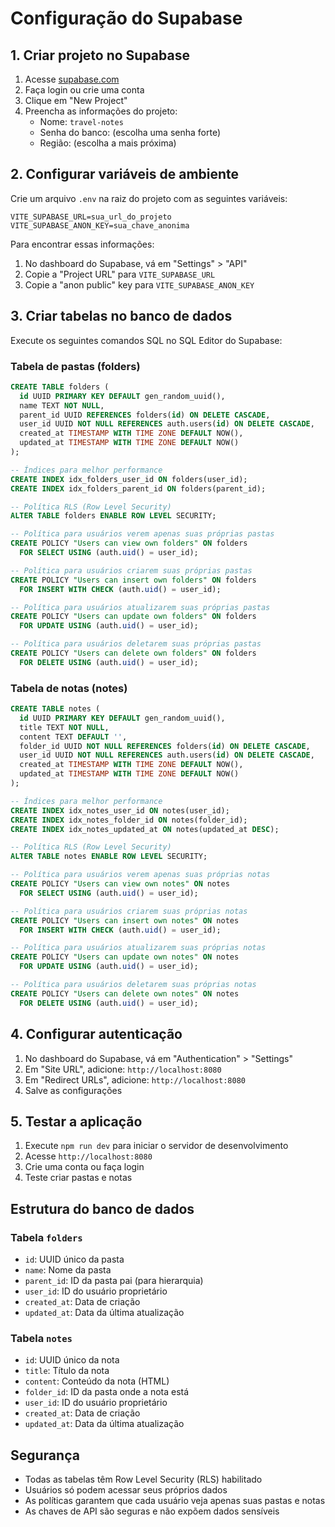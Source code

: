 # Configuração do Supabase

## 1. Criar projeto no Supabase

1. Acesse [supabase.com](https://supabase.com)
2. Faça login ou crie uma conta
3. Clique em "New Project"
4. Preencha as informações do projeto:
   - Nome: `travel-notes`
   - Senha do banco: (escolha uma senha forte)
   - Região: (escolha a mais próxima)

## 2. Configurar variáveis de ambiente

Crie um arquivo `.env` na raiz do projeto com as seguintes variáveis:

```env
VITE_SUPABASE_URL=sua_url_do_projeto
VITE_SUPABASE_ANON_KEY=sua_chave_anonima
```

Para encontrar essas informações:
1. No dashboard do Supabase, vá em "Settings" > "API"
2. Copie a "Project URL" para `VITE_SUPABASE_URL`
3. Copie a "anon public" key para `VITE_SUPABASE_ANON_KEY`

## 3. Criar tabelas no banco de dados

Execute os seguintes comandos SQL no SQL Editor do Supabase:

### Tabela de pastas (folders)

```sql
CREATE TABLE folders (
  id UUID PRIMARY KEY DEFAULT gen_random_uuid(),
  name TEXT NOT NULL,
  parent_id UUID REFERENCES folders(id) ON DELETE CASCADE,
  user_id UUID NOT NULL REFERENCES auth.users(id) ON DELETE CASCADE,
  created_at TIMESTAMP WITH TIME ZONE DEFAULT NOW(),
  updated_at TIMESTAMP WITH TIME ZONE DEFAULT NOW()
);

-- Índices para melhor performance
CREATE INDEX idx_folders_user_id ON folders(user_id);
CREATE INDEX idx_folders_parent_id ON folders(parent_id);

-- Política RLS (Row Level Security)
ALTER TABLE folders ENABLE ROW LEVEL SECURITY;

-- Política para usuários verem apenas suas próprias pastas
CREATE POLICY "Users can view own folders" ON folders
  FOR SELECT USING (auth.uid() = user_id);

-- Política para usuários criarem suas próprias pastas
CREATE POLICY "Users can insert own folders" ON folders
  FOR INSERT WITH CHECK (auth.uid() = user_id);

-- Política para usuários atualizarem suas próprias pastas
CREATE POLICY "Users can update own folders" ON folders
  FOR UPDATE USING (auth.uid() = user_id);

-- Política para usuários deletarem suas próprias pastas
CREATE POLICY "Users can delete own folders" ON folders
  FOR DELETE USING (auth.uid() = user_id);
```

### Tabela de notas (notes)

```sql
CREATE TABLE notes (
  id UUID PRIMARY KEY DEFAULT gen_random_uuid(),
  title TEXT NOT NULL,
  content TEXT DEFAULT '',
  folder_id UUID NOT NULL REFERENCES folders(id) ON DELETE CASCADE,
  user_id UUID NOT NULL REFERENCES auth.users(id) ON DELETE CASCADE,
  created_at TIMESTAMP WITH TIME ZONE DEFAULT NOW(),
  updated_at TIMESTAMP WITH TIME ZONE DEFAULT NOW()
);

-- Índices para melhor performance
CREATE INDEX idx_notes_user_id ON notes(user_id);
CREATE INDEX idx_notes_folder_id ON notes(folder_id);
CREATE INDEX idx_notes_updated_at ON notes(updated_at DESC);

-- Política RLS (Row Level Security)
ALTER TABLE notes ENABLE ROW LEVEL SECURITY;

-- Política para usuários verem apenas suas próprias notas
CREATE POLICY "Users can view own notes" ON notes
  FOR SELECT USING (auth.uid() = user_id);

-- Política para usuários criarem suas próprias notas
CREATE POLICY "Users can insert own notes" ON notes
  FOR INSERT WITH CHECK (auth.uid() = user_id);

-- Política para usuários atualizarem suas próprias notas
CREATE POLICY "Users can update own notes" ON notes
  FOR UPDATE USING (auth.uid() = user_id);

-- Política para usuários deletarem suas próprias notas
CREATE POLICY "Users can delete own notes" ON notes
  FOR DELETE USING (auth.uid() = user_id);
```

## 4. Configurar autenticação

1. No dashboard do Supabase, vá em "Authentication" > "Settings"
2. Em "Site URL", adicione: `http://localhost:8080`
3. Em "Redirect URLs", adicione: `http://localhost:8080`
4. Salve as configurações

## 5. Testar a aplicação

1. Execute `npm run dev` para iniciar o servidor de desenvolvimento
2. Acesse `http://localhost:8080`
3. Crie uma conta ou faça login
4. Teste criar pastas e notas

## Estrutura do banco de dados

### Tabela `folders`
- `id`: UUID único da pasta
- `name`: Nome da pasta
- `parent_id`: ID da pasta pai (para hierarquia)
- `user_id`: ID do usuário proprietário
- `created_at`: Data de criação
- `updated_at`: Data da última atualização

### Tabela `notes`
- `id`: UUID único da nota
- `title`: Título da nota
- `content`: Conteúdo da nota (HTML)
- `folder_id`: ID da pasta onde a nota está
- `user_id`: ID do usuário proprietário
- `created_at`: Data de criação
- `updated_at`: Data da última atualização

## Segurança

- Todas as tabelas têm Row Level Security (RLS) habilitado
- Usuários só podem acessar seus próprios dados
- As políticas garantem que cada usuário veja apenas suas pastas e notas
- As chaves de API são seguras e não expõem dados sensíveis
